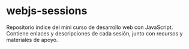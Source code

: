 # webjs-sessions
Repositorio índice del mini curso de desarrollo web con JavaScript. Contiene enlaces y descripciones de cada sesión, junto con recursos y materiales de apoyo.
